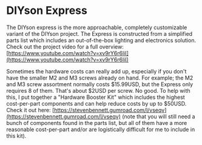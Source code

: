 # DIYson Express
The DIYson express is the more approachable, completely customizable variant of the DIYson project. The Express is constructed from a simplified parts list which includes an out-of-the-box lighting and electronics solution. Check out the project video for a full overview: [https://www.youtube.com/watch?v=xv9rY6r6liI](https://www.youtube.com/watch?v=xv9rY6r6liI)

Sometimes the hardware costs can really add up, especially if you don't have the smaller M2 and M3 screws already on hand. For example; the M2 and M3 screw assortment normally costs $15.99USD, but the Express only requires 8 of them. That's about $2USD per screw. No good. To help with this, I put together a "Hardware Booster Kit" which includes the highest cost-per-part components and can help reduce costs by up to $50USD. Check it out here: [https://stevenbennett.gumroad.com/l/vseqv](https://stevenbennett.gumroad.com/l/vseqv) (note that you will still need a bunch of components found in the parts list, but all of them have a more reasonable cost-per-part and/or are logistically difficult for me to include in this kit).